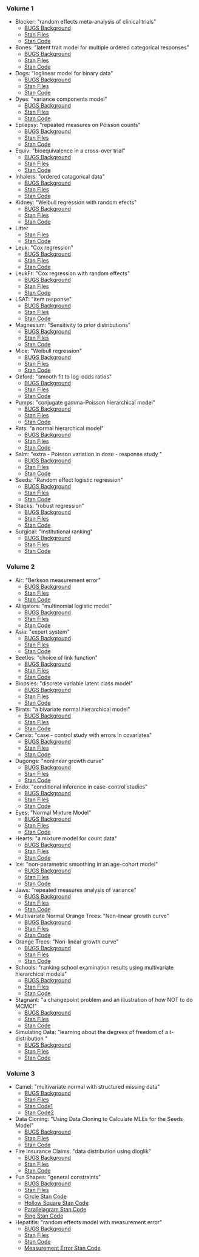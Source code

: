 ### Volume 1
* Blocker: "random effects meta-analysis of clinical trials"
  * [BUGS Background](http://www.openbugs.net/Examples/Blockers.html) 
  * [Stan Files](https://github.com/stan-dev/stan/tree/master/src/models/bugs_examples/vol1/blocker)
  * [Stan Code](https://github.com/stan-dev/stan/blob/master/src/models/bugs_examples/vol1/blocker/blocker.stan)
* Bones: "latent trait model for multiple ordered categorical responses"
  * [BUGS Background](http://www.openbugs.net/Examples/Bones.html) 
  * [Stan Files](https://github.com/stan-dev/stan/tree/master/src/models/bugs_examples/vol1/bones)
  * [Stan Code](https://github.com/stan-dev/stan/blob/master/src/models/bugs_examples/vol1/bones/bones.stan)
* Dogs: "loglinear model for binary data" 
  * [BUGS Background](http://www.openbugs.net/Examples/Dogs.html) 
  * [Stan Files](https://github.com/stan-dev/stan/tree/master/src/models/bugs_examples/vol1/dogs)
  * [Stan Code](https://github.com/stan-dev/stan/blob/master/src/models/bugs_examples/vol1/dogs/dogs.stan)
* Dyes: "variance components model"
  * [BUGS Background](http://www.openbugs.net/Examples/Dyes.html) 
  * [Stan Files](https://github.com/stan-dev/stan/tree/master/src/models/bugs_examples/vol1/dyes)
  * [Stan Code](https://github.com/stan-dev/stan/blob/master/src/models/bugs_examples/vol1/dyes/dyes.stan)
* Epilepsy: "repeated measures on Poisson counts"
  * [BUGS Background](http://www.openbugs.net/Examples/Epil.html) 
  * [Stan Files](https://github.com/stan-dev/stan/tree/master/src/models/bugs_examples/vol1/epil)
  * [Stan Code](https://github.com/stan-dev/stan/blob/master/src/models/bugs_examples/vol1/epil/epil.stan)
* Equiv: "bioequivalence in a cross-over trial"
  * [BUGS Background](http://www.openbugs.net/Examples/Equiv.html) 
  * [Stan Files](https://github.com/stan-dev/stan/tree/master/src/models/bugs_examples/vol1/equiv)
  * [Stan Code](https://github.com/stan-dev/stan/blob/master/src/models/bugs_examples/vol1/equiv/equiv.stan)
* Inhalers: "ordered catagorical data"
  * [BUGS Background](http://www.openbugs.net/Examples/Inhalers.html) 
  * [Stan Files](https://github.com/stan-dev/stan/tree/master/src/models/bugs_examples/vol1/inhalers)
  * [Stan Code](https://github.com/stan-dev/stan/blob/master/src/models/bugs_examples/vol1/inhalers/inhalers.stan)
* Kidney: "Weibull regression with random efects"
  * [BUGS Background](http://www.openbugs.net/Examples/Kidney.html) 
  * [Stan Files](https://github.com/stan-dev/stan/tree/master/src/models/bugs_examples/vol1/kidney)
  * [Stan Code](https://github.com/stan-dev/stan/blob/master/src/models/bugs_examples/vol1/kidney/kidney.stan)
* Litter
  * [Stan Files](https://github.com/stan-dev/stan/tree/master/src/models/bugs_examples/vol1/litter)
  * [Stan Code](https://github.com/stan-dev/stan/blob/master/src/models/bugs_examples/vol1/litter/litter.stan)
* Leuk: "Cox regression"
  * [BUGS Background](http://www.openbugs.net/Examples/Leuk.html) 
  * [Stan Files](https://github.com/stan-dev/stan/tree/master/src/models/bugs_examples/vol1/leuk)
  * [Stan Code](https://github.com/stan-dev/stan/blob/master/src/models/bugs_examples/vol1/leuk/leuk.stan)
* LeukFr: "Cox regression with random effects"
  * [BUGS Background](http://www.openbugs.net/Examples/Leukfr.html) 
  * [Stan Files](https://github.com/stan-dev/stan/tree/master/src/models/bugs_examples/vol1/leukfr)
  * [Stan Code](https://github.com/stan-dev/stan/blob/master/src/models/bugs_examples/vol1/leukfr/leukfr.stan)
* LSAT: "item response"
  * [BUGS Background](http://www.openbugs.net/Examples/Lsat.html) 
  * [Stan Files](https://github.com/stan-dev/stan/tree/master/src/models/bugs_examples/vol1/lsat)
  * [Stan Code](https://github.com/stan-dev/stan/blob/master/src/models/bugs_examples/vol1/lsat/lsat.stan)
* Magnesium: "Sensitivity to prior distributions"
  * [BUGS Background](http://www.openbugs.net/Examples/Magnesium.html) 
  * [Stan Files](https://github.com/stan-dev/stan/tree/master/src/models/bugs_examples/vol1/magnesium)
  * [Stan Code](https://github.com/stan-dev/stan/blob/master/src/models/bugs_examples/vol1/magnesium/magnesium.stan)
* Mice: "Weibull regression"
  * [BUGS Background](http://www.openbugs.net/Examples/Mice.html) 
  * [Stan Files](https://github.com/stan-dev/stan/tree/master/src/models/bugs_examples/vol1/mice)
  * [Stan Code](https://github.com/stan-dev/stan/blob/master/src/models/bugs_examples/vol1/mice/mice.stan)
* Oxford: "smooth fit to log-odds ratios"
  * [BUGS Background](http://www.openbugs.net/Examples/Oxford.html) 
  * [Stan Files](https://github.com/stan-dev/stan/tree/master/src/models/bugs_examples/vol1/oxford)
  * [Stan Code](https://github.com/stan-dev/stan/blob/master/src/models/bugs_examples/vol1/oxford/oxford.stan)
* Pumps: "conjugate gamma-Poisson hierarchical model"
  * [BUGS Background](http://www.openbugs.net/Examples/Pumps.html) 
  * [Stan Files](https://github.com/stan-dev/stan/tree/master/src/models/bugs_examples/vol1/pump)
  * [Stan Code](https://github.com/stan-dev/stan/blob/master/src/models/bugs_examples/vol1/pump/pump.stan)
* Rats: "a normal hierarchical model"
  * [BUGS Background](http://www.openbugs.net/Examples/Rats.html) 
  * [Stan Files](https://github.com/stan-dev/stan/tree/master/src/models/bugs_examples/vol1/rats)
  * [Stan Code](https://github.com/stan-dev/stan/blob/master/src/models/bugs_examples/vol1/rats/rats.stan)
* Salm: "extra - Poisson variation in dose - response study "
  * [BUGS Background](http://www.openbugs.net/Examples/Salm.html) 
  * [Stan Files](https://github.com/stan-dev/stan/tree/master/src/models/bugs_examples/vol1/salm)
  * [Stan Code](https://github.com/stan-dev/stan/blob/master/src/models/bugs_examples/vol1/salm/salm.stan)
* Seeds: "Random effect logistic regression"
  * [BUGS Background](http://www.openbugs.net/Examples/Seeds.html) 
  * [Stan Files](https://github.com/stan-dev/stan/tree/master/src/models/bugs_examples/vol1/seeds)
  * [Stan Code](https://github.com/stan-dev/stan/blob/master/src/models/bugs_examples/vol1/seeds/seeds.stan)
* Stacks: "robust regression"
  * [BUGS Background](http://www.openbugs.net/Examples/Stacks.html) 
  * [Stan Files](https://github.com/stan-dev/stan/tree/master/src/models/bugs_examples/vol1/stacks)
  * [Stan Code](https://github.com/stan-dev/stan/blob/master/src/models/bugs_examples/vol1/stacks/stacks.stan)
* Surgical: "Institutional ranking"
  * [BUGS Background](http://www.openbugs.net/Examples/Surgical.html) 
  * [Stan Files](https://github.com/stan-dev/stan/tree/master/src/models/bugs_examples/vol1/surgical)
  * [Stan Code](https://github.com/stan-dev/stan/blob/master/src/models/bugs_examples/vol1/surgical/surgical.stan)

### Volume 2
* Air: "Berkson measurement error"
  * [BUGS Background](http://www.openbugs.net/Examples/Air.html) 
  * [Stan Files](https://github.com/stan-dev/stan/tree/master/src/models/bugs_examples/vol2/air)
  * [Stan Code](https://github.com/stan-dev/stan/blob/master/src/models/bugs_examples/vol2/air/air.stan)
* Alligators: "multinomial logistic model"
  * [BUGS Background](http://www.openbugs.net/Examples/Aligators.html) 
  * [Stan Files](https://github.com/stan-dev/stan/tree/master/src/models/bugs_examples/vol2/alli)
  * [Stan Code](https://github.com/stan-dev/stan/blob/master/src/models/bugs_examples/vol2/alli/alli.stan)
* Asia: "expert system"
  * [BUGS Background](http://www.openbugs.net/Examples/Asia.html) 
  * [Stan Files](https://github.com/stan-dev/stan/tree/master/src/models/bugs_examples/vol2/asia)
  * [Stan Code](https://github.com/stan-dev/stan/blob/master/src/models/bugs_examples/vol2/asia/asia.stan)
* Beetles: "choice of link function"
  * [BUGS Background](http://www.openbugs.net/Examples/Beetles.html) 
  * [Stan Files](https://github.com/stan-dev/stan/tree/master/src/models/bugs_examples/vol2/beetles)
  * [Stan Code](https://github.com/stan-dev/stan/blob/master/src/models/bugs_examples/vol2/beetles/beetles.stan)
* Biopsies: "discrete variable latent class model"
  * [BUGS Background](http://www.openbugs.net/Examples/Biopsies.html) 
  * [Stan Files](https://github.com/stan-dev/stan/tree/master/src/models/bugs_examples/vol2/biopsies)
  * [Stan Code](https://github.com/stan-dev/stan/blob/master/src/models/bugs_examples/vol2/biopsies/biopsies.stan)
* Birats: "a bivariate normal hierarchical model"
  * [BUGS Background](http://www.openbugs.net/Examples/BiRats.html) 
  * [Stan Files](https://github.com/stan-dev/stan/tree/master/src/models/bugs_examples/vol2/birats)
  * [Stan Code](https://github.com/stan-dev/stan/blob/master/src/models/bugs_examples/vol2/birats/birats.stan)
* Cervix: "case - control study with errors in covariates"
  * [BUGS Background](http://www.openbugs.net/Examples/Cervix.html) 
  * [Stan Files](https://github.com/stan-dev/stan/tree/master/src/models/bugs_examples/vol2/cervix)
  * [Stan Code](https://github.com/stan-dev/stan/blob/master/src/models/bugs_examples/vol2/cervix/cervix.stan)
* Dugongs: "nonlinear growth curve"
  * [BUGS Background](http://www.openbugs.net/Examples/Dugongs.html) 
  * [Stan Files](https://github.com/stan-dev/stan/tree/master/src/models/bugs_examples/vol2/dugongs)
  * [Stan Code](https://github.com/stan-dev/stan/blob/master/src/models/bugs_examples/vol2/dugongs/dugongs.stan)
* Endo: "conditional inference in case-control studies"
  * [BUGS Background](http://www.openbugs.net/Examples/Endo.html) 
  * [Stan Files](https://github.com/stan-dev/stan/tree/master/src/models/bugs_examples/vol2/endo)
  * [Stan Code](https://github.com/stan-dev/stan/blob/master/src/models/bugs_examples/vol2/endo/endo.stan)
* Eyes: "Normal Mixture Model"
  * [BUGS Background](http://www.openbugs.net/Examples/Eyes.html) 
  * [Stan Files](https://github.com/stan-dev/stan/tree/master/src/models/bugs_examples/vol2/eyes)
  * [Stan Code](https://github.com/stan-dev/stan/blob/master/src/models/bugs_examples/vol2/eyes/eyes.stan)
* Hearts: "a mixture model for count data"
  * [BUGS Background](http://www.openbugs.net/Examples/Hearts.html) 
  * [Stan Files](https://github.com/stan-dev/stan/tree/master/src/models/bugs_examples/vol2/hearts)
  * [Stan Code](https://github.com/stan-dev/stan/blob/master/src/models/bugs_examples/vol2/hearts/hearts.stan)
* Ice: "non-parametric smoothing in an age-cohort model"
  * [BUGS Background](http://www.openbugs.net/Examples/Ice.html) 
  * [Stan Files](https://github.com/stan-dev/stan/tree/master/src/models/bugs_examples/vol2/ice)
  * [Stan Code](https://github.com/stan-dev/stan/blob/master/src/models/bugs_examples/vol2/ice/ice.stan)
* Jaws: "repeated measures analysis of variance"
  * [BUGS Background](http://www.openbugs.net/Examples/Jaws.html) 
  * [Stan Files](https://github.com/stan-dev/stan/tree/master/src/models/bugs_examples/vol2/jaws)
  * [Stan Code](https://github.com/stan-dev/stan/blob/master/src/models/bugs_examples/vol2/jaws/jaws.stan)
* Multivariate Normal Orange Trees: "Non-linear growth curve"
  * [BUGS Background](http://www.openbugs.net/Examples/OtreesMVN.html) 
  * [Stan Files](https://github.com/stan-dev/stan/tree/master/src/models/bugs_examples/vol2/mvn_orange)
  * [Stan Code](https://github.com/stan-dev/stan/blob/master/src/models/bugs_examples/vol2/mvn_orange/mvn_orange.stan)
* Orange Trees: "Non-linear growth curve"
  * [BUGS Background](http://www.openbugs.net/Examples/Otrees.html) 
  * [Stan Files](https://github.com/stan-dev/stan/tree/master/src/models/bugs_examples/vol2/orange)
  * [Stan Code](https://github.com/stan-dev/stan/blob/master/src/models/bugs_examples/vol2/orange/orange.stan)
* Schools: "ranking school examination results using multivariate hierarchical models"
  * [BUGS Background](http://www.openbugs.net/Examples/Schools.html) 
  * [Stan Files](https://github.com/stan-dev/stan/tree/master/src/models/bugs_examples/vol2/schools)
  * [Stan Code](https://github.com/stan-dev/stan/blob/master/src/models/bugs_examples/vol2/schools/schools.stan)
* Stagnant: "a changepoint problem and an illustration of how NOT to do MCMC!"
  * [BUGS Background](http://www.openbugs.net/Examples/Stagnant.html) 
  * [Stan Files](https://github.com/stan-dev/stan/tree/master/src/models/bugs_examples/vol2/stagnant)
  * [Stan Code](https://github.com/stan-dev/stan/blob/master/src/models/bugs_examples/vol2/stagnant/stagnant.stan)
* Simulating Data: "learning about the degrees of freedom of a t-distribution "
  * [BUGS Background](http://www.openbugs.net/Examples/t-df.html) 
  * [Stan Files](https://github.com/stan-dev/stan/tree/master/src/models/bugs_examples/vol2/t_df)
  * [Stan Code](https://github.com/stan-dev/stan/blob/master/src/models/bugs_examples/vol2/t_df/t_df.stan)

### Volume 3
* Camel: "multivariate normal with structured missing data"
  * [BUGS Background](http://www.openbugs.net/Examples/Camel.html) 
  * [Stan Files](https://github.com/stan-dev/stan/tree/master/src/models/bugs_examples/vol3/camel)
  * [Stan Code1](https://github.com/stan-dev/stan/blob/master/src/models/bugs_examples/vol3/camel/camel.stan)
  * [Stan Code2](https://github.com/stan-dev/stan/blob/master/src/models/bugs_examples/vol3/camel/camel2.stan)
* Data Cloning: "Using Data Cloning to Calculate MLEs for the Seeds Model"
  * [BUGS Background](http://www.openbugs.net/Examples/DataCloning.html) 
  * [Stan Files](https://github.com/stan-dev/stan/tree/master/src/models/bugs_examples/vol3/data_cloning)
  * [Stan Code](https://github.com/stan-dev/stan/blob/master/src/models/bugs_examples/vol3/data_cloning/seeds.stan)
* Fire Insurance Claims: "data distribution using dloglik"
  * [BUGS Background](http://www.openbugs.net/Examples/Fire.html) 
  * [Stan Files](https://github.com/stan-dev/stan/tree/master/src/models/bugs_examples/vol3/fire)
  * [Stan Code](https://github.com/stan-dev/stan/blob/master/src/models/bugs_examples/vol3/fire/fire.stan)
* Fun Shapes: "general constraints"
  * [BUGS Background](http://www.openbugs.net/Examples/Funshapes.html) 
  * [Stan Files](https://github.com/stan-dev/stan/tree/master/src/models/bugs_examples/vol3/funshapes)
  * [Circle Stan Code](https://github.com/stan-dev/stan/blob/master/src/models/bugs_examples/vol3/funshapes/circle.stan)
  * [Hollow Square Stan Code](https://github.com/stan-dev/stan/blob/master/src/models/bugs_examples/vol3/funshapes/hsquare.stan.0)
  * [Parallelagram Stan Code](https://github.com/stan-dev/stan/blob/master/src/models/bugs_examples/vol3/funshapes/parallelagram.stan)
  * [Ring Stan Code](https://github.com/stan-dev/stan/blob/master/src/models/bugs_examples/vol3/funshapes/ring.stan)
* Hepatitis: "random effects model with measurement error"
  * [BUGS Background](http://www.openbugs.net/Examples/Hepatitis.html) 
  * [Stan Files](https://github.com/stan-dev/stan/tree/master/src/models/bugs_examples/vol3/hepatitis)
  * [Stan Code](https://github.com/stan-dev/stan/blob/master/src/models/bugs_examples/vol3/hepatitis/hepatitis.stan)
  * [Measurement Error Stan Code](https://github.com/stan-dev/stan/blob/master/src/models/bugs_examples/vol3/hepatitis/hepatitisME.stan)
